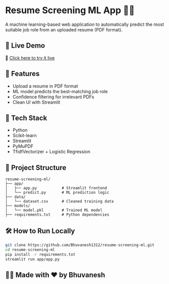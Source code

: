 
# Resume Screening ML App 💼📄

A machine learning-based web application to automatically predict the most suitable job role from an uploaded resume (PDF format).

## 🚀 Live Demo
🔗 [Click here to try it live](https://bhuvanesh1312-resume-screening-ml.streamlit.app)

## 📌 Features
- Upload a resume in PDF format
- ML model predicts the best-matching job role
- Confidence filtering for irrelevant PDFs
- Clean UI with Streamlit

## 🧠 Tech Stack
- Python
- Scikit-learn
- Streamlit
- PyMuPDF
- TfidfVectorizer + Logistic Regression

## 📂 Project Structure
```
resume-screening-ml/
├── app/
│   ├── app.py           # Streamlit frontend
│   └── predict.py       # ML prediction logic
├── data/
│   └── dataset.csv      # Cleaned training data
├── models/
│   └── model.pkl        # Trained ML model
├── requirements.txt     # Python dependencies
```

## 🛠️ How to Run Locally
```bash
git clone https://github.com/Bhuvanesh1312/resume-screening-ml.git
cd resume-screening-ml
pip install -r requirements.txt
streamlit run app/app.py
```

## 👨‍💻 Made with ❤️ by Bhuvanesh
